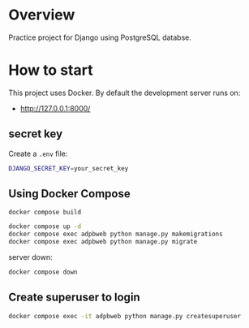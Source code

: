 # Overview

Practice project for Django using PostgreSQL databse. 

# How to start

This project uses Docker. By default the development server runs on:
- http://127.0.0.1:8000/

## secret key
Create a `.env` file:
```bash
DJANGO_SECRET_KEY=your_secret_key
```

## Using Docker Compose

```
docker compose build
```

```bash
docker compose up -d
docker compose exec adpbweb python manage.py makemigrations
docker compose exec adpbweb python manage.py migrate
```

server down:
```bash
docker compose down
```

## Create superuser to login

```bash
docker compose exec -it adpbweb python manage.py createsuperuser
```